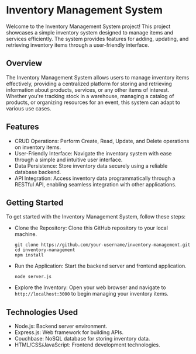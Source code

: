 # Inventory Management System
Welcome to the Inventory Management System project! This project showcases a simple inventory system designed to manage items and services efficiently. The system provides features for adding, updating, and retrieving inventory items through a user-friendly interface.

## Overview
The Inventory Management System allows users to manage inventory items effectively, providing a centralized platform for storing and retrieving information about products, services, or any other items of interest. Whether you're tracking stock in a warehouse, managing a catalog of products, or organizing resources for an event, this system can adapt to various use cases.

## Features
- CRUD Operations: Perform Create, Read, Update, and Delete operations on inventory items.
- User-Friendly Interface: Navigate the inventory system with ease through a simple and intuitive user interface.
- Data Persistence: Store inventory data securely using a reliable database backend.
- API Integration: Access inventory data programmatically through a RESTful API, enabling seamless integration with other applications.

## Getting Started
To get started with the Inventory Management System, follow these steps:

- Clone the Repository: Clone this GitHub repository to your local machine.
  ```
  git clone https://github.com/your-username/inventory-management.git
  cd inventory-management
  npm install
  ```

- Run the Application: Start the backend server and frontend application.
  ```
  node server.js
  ```

- Explore the Inventory: Open your web browser and navigate to  `http://localhost:3000` to begin managing your inventory items.

## Technologies Used
- Node.js: Backend server environment.
- Express.js: Web framework for building APIs.
- Couchbase: NoSQL database for storing inventory data.
- HTML/CSS/JavaScript: Frontend development technologies.
